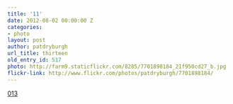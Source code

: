 ```yaml
---
title: '11'
date: 2012-08-02 00:00:00 Z
categories:
- photo
layout: post
author: patdryburgh
url_title: thirteen
old_entry_id: 517
photo: http://farm9.staticflickr.com/8285/7701898184_21f950cd27_b.jpg
flickr-link: http://www.flickr.com/photos/patdryburgh/7701898184/
---
```


[013](http://www.flickr.com/photos/patdryburgh/7701898184/)